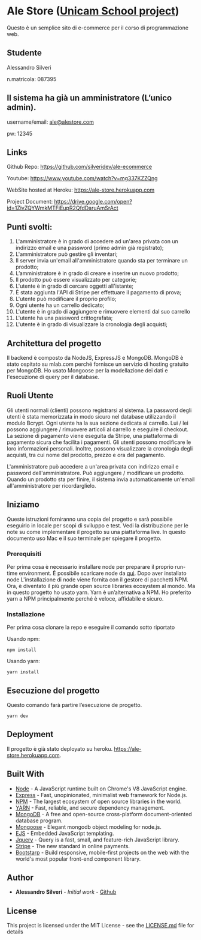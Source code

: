 # Ale Store ([Unicam School project](http://didattica.cs.unicam.it/doku.php?id=didattica%3Atriennale%3Apw%3Aay_1617%3Amain))

Questo è un semplice sito di e-commerce per il corso di programmazione web.

## Studente

Alessandro Silveri

n.matricola: 087395

## Il sistema ha già un amministratore (L’unico admin).

username/email: ale@alestore.com

pw: 12345

## Links

Github Repo: https://github.com/silveridev/ale-ecommerce

Youtube: https://www.youtube.com/watch?v=mg337KZZQng

WebSite hosted at Heroku: https://ale-store.herokuapp.com

Project Document: https://drive.google.com/open?id=1ZivZQYWmkMTFiEupR2QfdDaruAmSrAct

## Punti svolti:

1.  L'amministratore è in grado di accedere ad un'area privata con un
    indirizzo email e una password (primo admin già registrato);
2.  L'amministratore può gestire gli inventari;
3.  Il server invia un'email all'amministratore quando sta per terminare un prodotto;
4.  L’amministratore è in grado di creare e inserire un nuovo prodotto;
5.  Il prodotto può essere visualizzato per categorie;
6.  L'utente è in grado di cercare oggetti all'istante;
7.  È stata aggiunta l'API di Stripe per effettuare il pagamento di prova;
8.  L'utente può modificare il proprio profilo;
9.  Ogni utente ha un carrello dedicato;
10. L'utente è in grado di aggiungere e rimuovere elementi dal suo carrello
11. L'utente ha una password crittografata;
12. L'utente è in grado di visualizzare la cronologia degli acquisti;

## Architettura del progetto

Il backend è composto da NodeJS, ExpressJS e MongoDB. MongoDB è stato ospitato su mlab.com perché fornisce un servizio di hosting gratuito per MongoDB. Ho usato Mongoose per la modellazione dei dati e l'esecuzione di query per il database.

## Ruoli Utente

Gli utenti normali (clienti) possono registrarsi al sistema. La password degli utenti è stata memorizzata in modo sicuro nel database utilizzando il modulo Bcrypt. Ogni utente ha la sua sezione dedicata al carrello. Lui / lei possono aggiungere / rimuovere articoli al carrello e eseguire il checkout. La sezione di pagamento viene eseguita da Stripe, una piattaforma di pagamento sicura che facilita i pagamenti. Gli utenti possono modificare le loro informazioni personali. Inoltre, possono visualizzare la cronologia degli acquisti, tra cui nome del prodotto, prezzo e ora del pagamento.

L'amministratore può accedere a un'area privata con indirizzo email e password dell'amministratore. Può aggiungere / modificare un prodotto. Quando un prodotto sta per finire, il sistema invia automaticamente un'email all'amministratore per ricordarglielo.

## Iniziamo

Queste istruzioni forniranno una copia del progetto e sarà possibile eseguirlo in locale per scopi di sviluppo e test. Vedi la distribuzione per le note su come implementare il progetto su una piattaforma live. In questo documento uso Mac e il suo terminale per spiegare il progetto.

### Prerequisiti

Per prima cosa è necessario installare node per preparare il proprio run-time environment. É possibile scaricare node da [qui](https://nodejs.org/en/download/). Dopo aver installato node
L'installazione di node viene fornita con il gestore di pacchetti NPM. Ora, è diventato il più grande open source libraries ecosystem al mondo. Ma in questo progetto ho usato yarn.
Yarn è un’alternativa a NPM. Ho preferito yarn a NPM principalmente perché è veloce, affidabile e sicuro.

### Installazione

Per prima cosa clonare la repo e eseguire il comando sotto riportato

Usando npm:

```
npm install
```

Usando yarn:

```
yarn install
```

## Esecuzione del progetto

Questo comando farà partire l’esecuzione de progetto.

```
yarn dev
```

## Deployment

Il progetto è già stato deployato su heroku. https://ale-store.herokuapp.com.

## Built With

* [Node](https://nodejs.org/en/) - A JavaScript runtime built on Chrome's V8 JavaScript engine.
* [Express](https://expressjs.com/) - Fast, unopinionated, minimalist web framework for Node.js.
* [NPM](https://www.npmjs.com/) - The largest ecosystem of open source libraries in the world.
* [YARN](https://rometools.github.io/rome/) - Fast, reliable, and secure dependency management.
* [MongoDB](https://docs.mongodb.com/) - A free and open-source cross-platform document-oriented database program.
* [Mongoose](http://mongoosejs.com/) - Elegant mongodb object modeling for node.js.
* [EJS](http://ejs.co/) - Embedded JavaScript templating.
* [Jquery](http://jquery.com/) - Query is a fast, small, and feature-rich JavaScript library.
* [Stripe](https://stripe.com/it) - The new standard in online payments.
* [Bootstarp](https://getbootstrap.com/) - Build responsive, mobile-first projects on the web with the world's most popular front-end component library.

## Author

* **Alessandro Silveri** - _Initial work_ - [Github](https://github.com/silveridev)

## License

This project is licensed under the MIT License - see the [LICENSE.md](LICENSE.md) file for details
